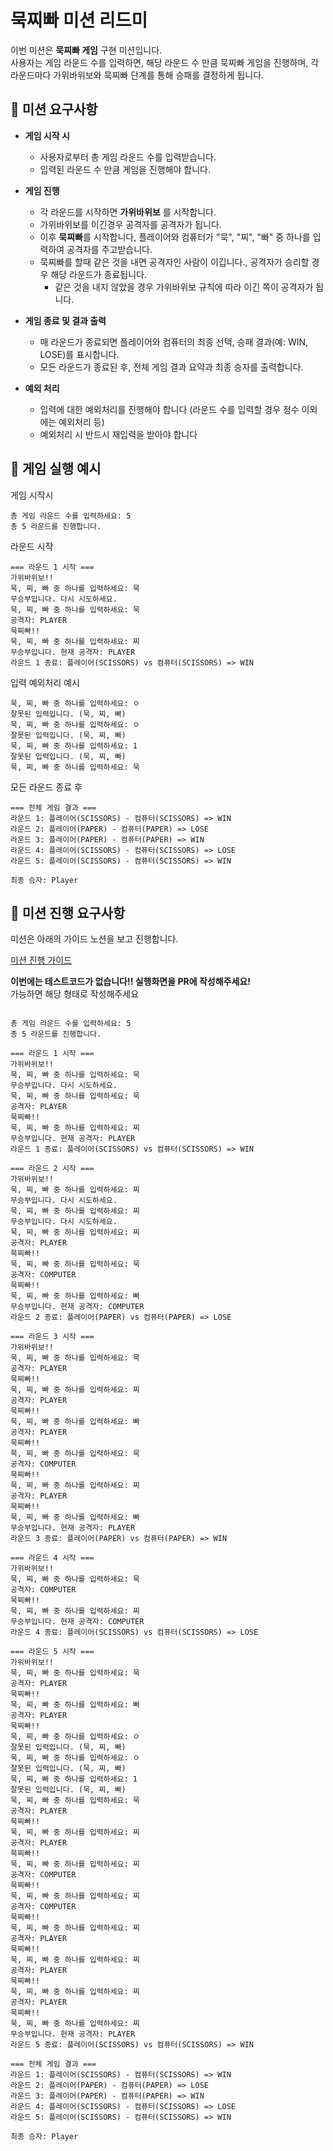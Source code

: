 # 묵찌빠 미션 리드미

이번 미션은 **묵찌빠 게임** 구현 미션입니다.  
사용자는 게임 라운드 수를 입력하면, 해당 라운드 수 만큼 묵찌빠 게임을 진행하며, 각 라운드마다 가위바위보와 묵찌빠 단계를 통해 승패를 결정하게 됩니다.

## 🎯 미션 요구사항

- **게임 시작 시**
    - 사용자로부터 총 게임 라운드 수를 입력받습니다.
    - 입력된 라운드 수 만큼 게임을 진행해야 합니다.

- **게임 진행**
    - 각 라운드를 시작하면 **가위바위보** 를 시작합니다.
    - 가위바위보를 이긴경우 공격자를 공격자가 됩니다.
    - 이후 **묵찌빠**를 시작합니다, 플레이어와 컴퓨터가 "묵", "찌", "빠" 중 하나를 입력하여 공격자를 주고받습니다.
    - 묵찌빠를 할때 같은 것을 내면 공격자인 사람이 이깁니다., 공격자가 승리할 경우 해당 라운드가 종료됩니다.
        - 같은 것을 내지 않았을 경우 가위바위보 규칙에 따라 이긴 쪽이 공격자가 됩니다.

- **게임 종료 및 결과 출력**
    - 매 라운드가 종료되면 플레이어와 컴퓨터의 최종 선택, 승패 결과(예: WIN, LOSE)를 표시합니다.
    - 모든 라운드가 종료된 후, 전체 게임 결과 요약과 최종 승자를 출력합니다.

- **예외 처리**
    - 입력에 대한 예외처리를 진행해야 합니다 (라운드 수를 입력할 경우 정수 이외에는 예외처리 등)
    - 예외처리 시 반드시 재입력을 받아야 합니다

## 📑 게임 실행 예시

게임 시작시
```
총 게임 라운드 수를 입력하세요: 5
총 5 라운드를 진행합니다.
```

라운드 시작
```
=== 라운드 1 시작 ===
가위바위보!!
묵, 찌, 빠 중 하나를 입력하세요: 묵
무승부입니다. 다시 시도하세요.
묵, 찌, 빠 중 하나를 입력하세요: 묵
공격자: PLAYER
묵찌빠!!
묵, 찌, 빠 중 하나를 입력하세요: 찌
무승부입니다. 현재 공격자: PLAYER
라운드 1 종료: 플레이어(SCISSORS) vs 컴퓨터(SCISSORS) => WIN
```

입력 예외처리 예시
```
묵, 찌, 빠 중 하나를 입력하세요: ㅇ
잘못된 입력입니다. (묵, 찌, 빠)
묵, 찌, 빠 중 하나를 입력하세요: ㅇ
잘못된 입력입니다. (묵, 찌, 빠)
묵, 찌, 빠 중 하나를 입력하세요: 1
잘못된 입력입니다. (묵, 찌, 빠)
묵, 찌, 빠 중 하나를 입력하세요: 묵
```

모든 라운드 종료 후
```
=== 전체 게임 결과 ===
라운드 1: 플레이어(SCISSORS) - 컴퓨터(SCISSORS) => WIN
라운드 2: 플레이어(PAPER) - 컴퓨터(PAPER) => LOSE
라운드 3: 플레이어(PAPER) - 컴퓨터(PAPER) => WIN
라운드 4: 플레이어(SCISSORS) - 컴퓨터(SCISSORS) => LOSE
라운드 5: 플레이어(SCISSORS) - 컴퓨터(SCISSORS) => WIN

최종 승자: Player
```

## 📢 미션 진행 요구사항
미션은 아래의 가이드 노션을 보고 진행합니다.

[미션 진행 가이드](https://leets-final.notion.site/BackEndZero100-1bd13059433780ce8f91cfe8ba54917a?pvs=4)

**이번에는 테스트코드가 없습니다!! 실행화면을 PR에 작성해주세요!**
<br/>
가능하면 해당 형태로 작성해주세요
``` 

총 게임 라운드 수를 입력하세요: 5
총 5 라운드를 진행합니다.

=== 라운드 1 시작 ===
가위바위보!!
묵, 찌, 빠 중 하나를 입력하세요: 묵
무승부입니다. 다시 시도하세요.
묵, 찌, 빠 중 하나를 입력하세요: 묵
공격자: PLAYER
묵찌빠!!
묵, 찌, 빠 중 하나를 입력하세요: 찌
무승부입니다. 현재 공격자: PLAYER
라운드 1 종료: 플레이어(SCISSORS) vs 컴퓨터(SCISSORS) => WIN

=== 라운드 2 시작 ===
가위바위보!!
묵, 찌, 빠 중 하나를 입력하세요: 찌
무승부입니다. 다시 시도하세요.
묵, 찌, 빠 중 하나를 입력하세요: 찌
무승부입니다. 다시 시도하세요.
묵, 찌, 빠 중 하나를 입력하세요: 찌
공격자: PLAYER
묵찌빠!!
묵, 찌, 빠 중 하나를 입력하세요: 묵
공격자: COMPUTER
묵찌빠!!
묵, 찌, 빠 중 하나를 입력하세요: 빠
무승부입니다. 현재 공격자: COMPUTER
라운드 2 종료: 플레이어(PAPER) vs 컴퓨터(PAPER) => LOSE

=== 라운드 3 시작 ===
가위바위보!!
묵, 찌, 빠 중 하나를 입력하세요: 묵
공격자: PLAYER
묵찌빠!!
묵, 찌, 빠 중 하나를 입력하세요: 찌
공격자: PLAYER
묵찌빠!!
묵, 찌, 빠 중 하나를 입력하세요: 빠
공격자: PLAYER
묵찌빠!!
묵, 찌, 빠 중 하나를 입력하세요: 묵
공격자: COMPUTER
묵찌빠!!
묵, 찌, 빠 중 하나를 입력하세요: 찌
공격자: PLAYER
묵찌빠!!
묵, 찌, 빠 중 하나를 입력하세요: 빠
무승부입니다. 현재 공격자: PLAYER
라운드 3 종료: 플레이어(PAPER) vs 컴퓨터(PAPER) => WIN

=== 라운드 4 시작 ===
가위바위보!!
묵, 찌, 빠 중 하나를 입력하세요: 묵
공격자: COMPUTER
묵찌빠!!
묵, 찌, 빠 중 하나를 입력하세요: 찌
무승부입니다. 현재 공격자: COMPUTER
라운드 4 종료: 플레이어(SCISSORS) vs 컴퓨터(SCISSORS) => LOSE

=== 라운드 5 시작 ===
가위바위보!!
묵, 찌, 빠 중 하나를 입력하세요: 묵
공격자: PLAYER
묵찌빠!!
묵, 찌, 빠 중 하나를 입력하세요: 빠
공격자: PLAYER
묵찌빠!!
묵, 찌, 빠 중 하나를 입력하세요: ㅇ
잘못된 입력입니다. (묵, 찌, 빠)
묵, 찌, 빠 중 하나를 입력하세요: ㅇ
잘못된 입력입니다. (묵, 찌, 빠)
묵, 찌, 빠 중 하나를 입력하세요: 1
잘못된 입력입니다. (묵, 찌, 빠)
묵, 찌, 빠 중 하나를 입력하세요: 묵
공격자: PLAYER
묵찌빠!!
묵, 찌, 빠 중 하나를 입력하세요: 찌
공격자: PLAYER
묵찌빠!!
묵, 찌, 빠 중 하나를 입력하세요: 찌
공격자: COMPUTER
묵찌빠!!
묵, 찌, 빠 중 하나를 입력하세요: 찌
공격자: COMPUTER
묵찌빠!!
묵, 찌, 빠 중 하나를 입력하세요: 찌
공격자: PLAYER
묵찌빠!!
묵, 찌, 빠 중 하나를 입력하세요: 찌
공격자: PLAYER
묵찌빠!!
묵, 찌, 빠 중 하나를 입력하세요: 찌
공격자: PLAYER
묵찌빠!!
묵, 찌, 빠 중 하나를 입력하세요: 찌
무승부입니다. 현재 공격자: PLAYER
라운드 5 종료: 플레이어(SCISSORS) vs 컴퓨터(SCISSORS) => WIN

=== 전체 게임 결과 ===
라운드 1: 플레이어(SCISSORS) - 컴퓨터(SCISSORS) => WIN
라운드 2: 플레이어(PAPER) - 컴퓨터(PAPER) => LOSE
라운드 3: 플레이어(PAPER) - 컴퓨터(PAPER) => WIN
라운드 4: 플레이어(SCISSORS) - 컴퓨터(SCISSORS) => LOSE
라운드 5: 플레이어(SCISSORS) - 컴퓨터(SCISSORS) => WIN

최종 승자: Player
```


